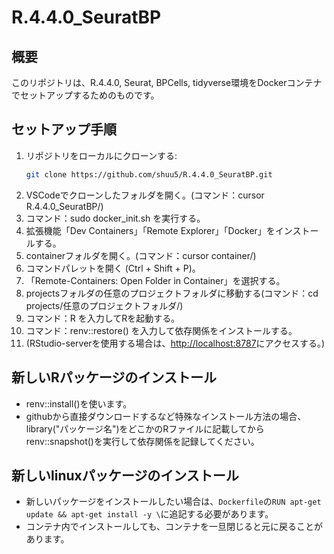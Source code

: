 # R.4.4.0_SeuratBP

## 概要
このリポジトリは、R.4.4.0, Seurat, BPCells, tidyverse環境をDockerコンテナでセットアップするためのものです。

## セットアップ手順

1. リポジトリをローカルにクローンする:
    ```bash
    git clone https://github.com/shuu5/R.4.4.0_SeuratBP.git
    ```
2. VSCodeでクローンしたフォルダを開く。(コマンド：cursor R.4.4.0_SeuratBP/)
3. コマンド：sudo docker_init.sh を実行する。
4. 拡張機能「Dev Containers」「Remote Explorer」「Docker」をインストールする。
5. containerフォルダを開く。(コマンド：cursor container/)
6. コマンドパレットを開く (Ctrl + Shift + P)。
7. 「Remote-Containers: Open Folder in Container」を選択する。
8. projectsフォルダの任意のプロジェクトフォルダに移動する(コマンド：cd projects/任意のプロジェクトフォルダ/)
9. コマンド：R を入力してRを起動する。
10. コマンド：renv::restore() を入力して依存関係をインストールする。
11. (RStudio-serverを使用する場合は、[http://localhost:8787](http://localhost:8787)にアクセスする。)


## 新しいRパッケージのインストール

- renv::install()を使います。
- githubから直接ダウンロードするなど特殊なインストール方法の場合、library("パッケージ名")をどこかのRファイルに記載してからrenv::snapshot()を実行して依存関係を記録してください。

## 新しいlinuxパッケージのインストール

- 新しいパッケージをインストールしたい場合は、`Dockerfile`の`RUN apt-get update && apt-get install -y \`に追記する必要があります。
- コンテナ内でインストールしても、コンテナを一旦閉じると元に戻ることがあります。
